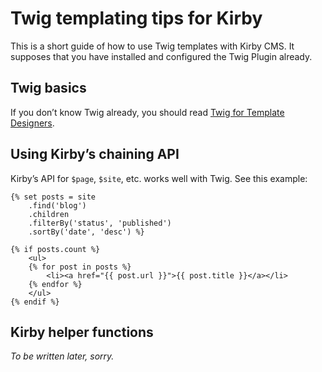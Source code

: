 # Twig templating tips for Kirby

This is a short guide of how to use Twig templates with Kirby CMS. It supposes that you have installed and configured the Twig Plugin already.


## Twig basics

If you don’t know Twig already, you should read [Twig for Template Designers](http://twig.sensiolabs.org/doc/templates.html).


## Using Kirby’s chaining API

Kirby’s API for `$page`, `$site`, etc. works well with Twig. See this example:

```twig
{% set posts = site
    .find('blog')
    .children
    .filterBy('status', 'published')
    .sortBy('date', 'desc') %}

{% if posts.count %}
    <ul>
    {% for post in posts %}
        <li><a href="{{ post.url }}">{{ post.title }}</a></li>
    {% endfor %}
    </ul>
{% endif %}
```


## Kirby helper functions

*To be written later, sorry.*
